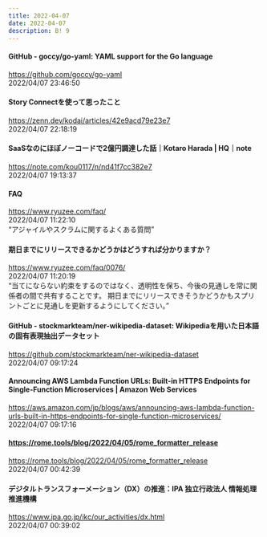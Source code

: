 ```yaml
---
title: 2022-04-07
date: 2022-04-07
description: B! 9
---
```


#### GitHub - goccy/go-yaml: YAML support for the Go language
https://github.com/goccy/go-yaml<br>
2022/04/07 23:46:50<br>


#### Story Connectを使って思ったこと
https://zenn.dev/kodai/articles/42e9acd79e23e7<br>
2022/04/07 22:18:19<br>


#### SaaSなのにほぼノーコードで2億円調達した話｜Kotaro Harada | HQ｜note
https://note.com/kou0117/n/nd41f7cc382e7<br>
2022/04/07 19:13:37<br>


#### FAQ
https://www.ryuzee.com/faq/<br>
2022/04/07 11:22:10<br>
“アジャイルやスクラムに関するよくある質問”


#### 期日までにリリースできるかどうかはどうすれば分かりますか？
https://www.ryuzee.com/faq/0076/<br>
2022/04/07 11:20:19<br>
“当てにならない約束をするのではなく、透明性を保ち、今後の見通しを常に関係者の間で共有することです。 期日までにリリースできそうかどうかもスプリントごとに見通しを更新するようにしてください。”


#### GitHub - stockmarkteam/ner-wikipedia-dataset: Wikipediaを用いた日本語の固有表現抽出データセット
https://github.com/stockmarkteam/ner-wikipedia-dataset<br>
2022/04/07 09:17:24<br>


#### Announcing AWS Lambda Function URLs: Built-in HTTPS Endpoints for Single-Function Microservices | Amazon Web Services
https://aws.amazon.com/jp/blogs/aws/announcing-aws-lambda-function-urls-built-in-https-endpoints-for-single-function-microservices/<br>
2022/04/07 09:17:16<br>


#### https://rome.tools/blog/2022/04/05/rome_formatter_release
https://rome.tools/blog/2022/04/05/rome_formatter_release<br>
2022/04/07 00:42:39<br>


#### デジタルトランスフォーメーション（DX）の推進：IPA 独立行政法人 情報処理推進機構
https://www.ipa.go.jp/ikc/our_activities/dx.html<br>
2022/04/07 00:39:02<br>


